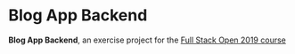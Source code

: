 # Blog App Backend
**Blog App Backend**, an exercise project for the [Full Stack Open 2019 course](https://fullstackopen.com/en)